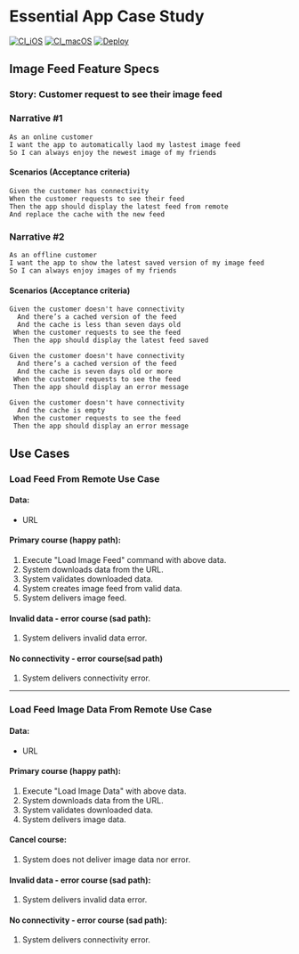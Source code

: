 # Essential App Case Study

[![CI_iOS](https://github.com/gtsofa/essential-feed-case-study/actions/workflows/CI_iOS.yml/badge.svg?branch=master)](https://github.com/gtsofa/essential-feed-case-study/actions/workflows/CI_iOS.yml) [![CI_macOS](https://github.com/gtsofa/essential-feed-case-study/actions/workflows/CI-macOS.yml/badge.svg)](https://github.com/gtsofa/essential-feed-case-study/actions/workflows/CI-macOS.yml) [![Deploy](https://github.com/gtsofa/essential-feed-case-study/actions/workflows/Deploy.yml/badge.svg?branch=master)](https://github.com/gtsofa/essential-feed-case-study/actions/workflows/Deploy.yml)

## Image Feed Feature Specs

### Story: Customer request to see their image feed

### Narrative #1

```
As an online customer 
I want the app to automatically laod my lastest image feed
So I can always enjoy the newest image of my friends
```

#### Scenarios (Acceptance criteria)

```
Given the customer has connectivity
When the customer requests to see their feed
Then the app should display the latest feed from remote
And replace the cache with the new feed
```

### Narrative #2

```
As an offline customer 
I want the app to show the latest saved version of my image feed
So I can always enjoy images of my friends
```

#### Scenarios (Acceptance criteria)

```
Given the customer doesn't have connectivity
  And there’s a cached version of the feed
  And the cache is less than seven days old
 When the customer requests to see the feed
 Then the app should display the latest feed saved

Given the customer doesn't have connectivity
  And there’s a cached version of the feed
  And the cache is seven days old or more
 When the customer requests to see the feed
 Then the app should display an error message

Given the customer doesn't have connectivity
  And the cache is empty
 When the customer requests to see the feed
 Then the app should display an error message
```

## Use Cases

### Load Feed From Remote Use Case

#### Data:
- URL

#### Primary course (happy path):
1. Execute "Load Image Feed" command with above data.
2. System downloads data from the URL.
3. System validates downloaded data. 
4. System creates image feed from valid data.
5. System delivers image feed.

#### Invalid data - error course (sad path):
1. System delivers invalid data error.

#### No connectivity - error course(sad path)
1. System delivers connectivity error.

--- 

### Load Feed Image Data From Remote Use Case

#### Data:
- URL

#### Primary course (happy path):
1. Execute "Load Image Data" with above data.
2. System downloads data from the URL.
3. System validates downloaded data.
4. System delivers image data.

#### Cancel course:
1. System does not deliver image data nor error.

#### Invalid data - error course (sad path):
1. System delivers invalid data error.

#### No connectivity - error course (sad path):
1. System delivers connectivity error.




